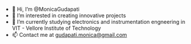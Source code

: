 - 👋 Hi, I’m @MonicaGudapati
- 👀 I’m interested in creating innovative projects 
- 🌱 I’m currently studying electronics and instrumentation engneering in VIT - Vellore Institute of Technology
- 📫 Contact me at gudapati.monica@gmail.com

<!---
MonicaGudapati/MonicaGudapati is a ✨ special ✨ repository because its `README.md` (this file) appears on your GitHub profile.
You can click the Preview link to take a look at your changes.
--->
